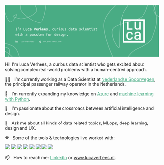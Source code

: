 
[![Social banner for lucavh](./assets/social-banner.png)](https://www.lucaverhees.nl)

Hi! I'm Luca Verhees, a curious data scientist who gets excited about solving complex real-world problems with a human-centred approach.

👩‍💻 &nbsp;&nbsp;I’m currently working as a Data Scientist at <a href="https://www.ns.nl/" style="color:#49AC84;">Nederlandse Spoorwegen</a>, the principal passenger railway operator in the Netherlands.

🌱 &nbsp;&nbsp;I’m currently expanding my knowledge on <a href="https://docs.microsoft.com/en-us/learn/certifications/exams/az-900" style="color:#49AC84;">Azure</a> and <a href="https://godatadriven.com/training/advanced-data-science-with-python-training/" style="color:#49AC84;">machine learning with Python</a>.

💫 &nbsp;&nbsp;I'm passionate about the crossroads between artificial intelligence and design.

💬 &nbsp;&nbsp;Ask me about all kinds of data related topics, MLops, deep learning, design and UX.

⚒️ &nbsp;&nbsp;Some of the tools & technologies I've worked with:

![](https://img.shields.io/badge/-Python-informational?style=flat&logo=python&logoColor=white&color=49AC84)
![](https://img.shields.io/badge/-R-informational?style=flat&logo=r&logoColor=white&color=49AC84)
![](https://img.shields.io/badge/-Azure-informational?style=flat&logo=microsoftazure&logoColor=white&color=49AC84)
![](https://img.shields.io/badge/-Salesforce-informational?style=flat&logo=salesforce&logoColor=white&color=49AC84)
![](https://img.shields.io/badge/-Javascript-informational?style=flat&logo=javascript&logoColor=white&color=49AC84)
![](https://img.shields.io/badge/-Jupyter-informational?style=flat&logo=jupyter&logoColor=white&color=49AC84)
![](https://img.shields.io/badge/-Grafana-informational?style=flat&logo=grafana&logoColor=white&color=49AC84)
![](https://img.shields.io/badge/-Sketch-informational?style=flat&logo=sketch&logoColor=white&color=49AC84)

📫 &nbsp;&nbsp;How to reach me: <a href="https://www.linkedin.com/in/lucaverhees/" style="color:#49AC84;">LinkedIn</a> or <a href="https://www.lucaverhees.nl" style="color:#49AC84;">www.lucaverhees.nl</a>.
